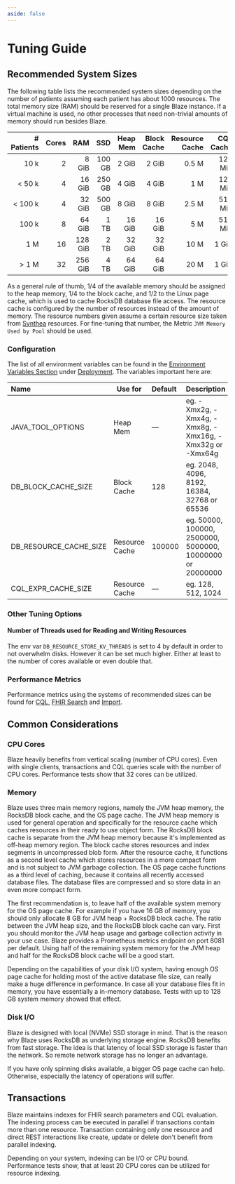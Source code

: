 ```yaml
---
aside: false
---
```


# Tuning Guide

## Recommended System Sizes

The following table lists the recommended system sizes depending on the number of patients assuming each patient has about 1000 resources. The total memory size (RAM) should be reserved for a single Blaze instance. If a virtual machine is used, no other processes that need non-trivial amounts of memory should run besides Blaze.  

| # Patients | Cores |     RAM |    SSD | Heap Mem | Block Cache | Resource Cache | CQL Cache |
|-----------:|------:|--------:|-------:|---------:|------------:|---------------:|----------:|
|       10 k |     2 |   8 GiB | 100 GB |    2 GiB |       2 GiB |          0.5 M |   128 MiB | 
|     < 50 k |     4 |  16 GiB | 250 GB |    4 GiB |       4 GiB |            1 M |   128 MiB | 
|    < 100 k |     4 |  32 GiB | 500 GB |    8 GiB |       8 GiB |          2.5 M |   512 MiB | 
|      100 k |     8 |  64 GiB |   1 TB |   16 GiB |      16 GiB |            5 M |   512 MiB | 
|        1 M |    16 | 128 GiB |   2 TB |   32 GiB |      32 GiB |           10 M |     1 GiB | 
|      > 1 M |    32 | 256 GiB |   4 TB |   64 GiB |      64 GiB |           20 M |     1 GiB | 

As a general rule of thumb, 1/4 of the available memory should be assigned to the heap memory, 1/4 to the block cache, and 1/2 to the Linux page cache, which is used to cache RocksDB database file access. The resource cache is configured by the number of resources instead of the amount of memory. The resource numbers given assume a certain resource size taken from [Synthea][1] resources. For fine-tuning that number, the Metric `JVM Memory Used by Pool` should be used. 

### Configuration

The list of all environment variables can be found in the [Environment Variables Section](deployment/environment-variables.md) under [Deployment](deployment/README.md). The variables important here are:

| Name                   | Use for        | Default | Description                                               |
|:-----------------------|----------------|:--------|:----------------------------------------------------------|
| JAVA_TOOL_OPTIONS      | Heap Mem       | —       | eg. -Xmx2g, -Xmx4g, -Xmx8g, -Xmx16g, -Xmx32g or -Xmx64g   |
| DB_BLOCK_CACHE_SIZE    | Block Cache    | 128     | eg. 2048, 4096, 8192, 16384, 32768 or 65536               |
| DB_RESOURCE_CACHE_SIZE | Resource Cache | 100000  | eg. 50000, 100000, 2500000, 5000000, 10000000 or 20000000 |
| CQL_EXPR_CACHE_SIZE    | Resource Cache | —       | eg. 128, 512, 1024                                        |

### Other Tuning Options

#### Number of Threads used for Reading and Writing Resources

The env var `DB_RESOURCE_STORE_KV_THREADS` is set to 4 by default in order to not overwhelm disks. However it can be set much higher. Either at least to the number of cores available or even double that.

### Performance Metrics

Performance metrics using the systems of recommended sizes can be found for [CQL](performance/cql.md), [FHIR Search](performance/fhir-search.md) and [Import](performance/import.md). 

## Common Considerations

### CPU Cores

Blaze heavily benefits from vertical scaling (number of CPU cores). Even with single clients, transactions and CQL queries scale with the number of CPU cores. Performance tests show that 32 cores can be utilized.

### Memory

Blaze uses three main memory regions, namely the JVM heap memory, the RocksDB block cache, and the OS page cache. The JVM heap memory is used for general operation and specifically for the resource cache which caches resources in their ready to use object form. The RocksDB block cache is separate from the JVM heap memory because it's implemented as off-heap memory region. The block cache stores resources and index segments in uncompressed blob form. After the resource cache, it functions as a second level cache which stores resources in a more compact form and is not subject to JVM garbage collection. The OS page cache functions as a third level of caching, because it contains all recently accessed database files. The database files are compressed and so store data in an even more compact form.

The first recommendation is, to leave half of the available system memory for the OS page cache. For example if you have 16 GB of memory, you should only allocate 8 GB for JVM heap + RocksDB block cache. The ratio between the JVM heap size, and the RocksDB block cache can vary. First you should monitor the JVM heap usage and garbage collection activity in your use case. Blaze provides a Prometheus metrics endpoint on port 8081 per default. Using half of the remaining system memory for the JVM heap and half for the RocksDB block cache will be a good start.

Depending on the capabilities of your disk I/O system, having enough OS page cache for holding most of the active database file size, can really make a huge difference in performance. In case all your database files fit in memory, you have essentially a in-memory database. Tests with up to 128 GB system memory showed that effect.

### Disk I/O

Blaze is designed with local (NVMe) SSD storage in mind. That is the reason why Blaze uses RocksDB as underlying storage engine. RocksDB benefits from fast storage. The idea is that latency of local SSD storage is faster than the network. So remote network storage has no longer an advantage.

If you have only spinning disks available, a bigger OS page cache can help. Otherwise, especially the latency of operations will suffer.

## Transactions

Blaze maintains indexes for FHIR search parameters and CQL evaluation. The indexing process can be executed in parallel if transactions contain more than one resource. Transaction containing only one resource and direct REST interactions like create, update or delete don't benefit from parallel indexing.

Depending on your system, indexing can be I/O or CPU bound. Performance tests show, that at least 20 CPU cores can be utilized for resource indexing.

[1]: <https://github.com/synthetichealth/synthea>
